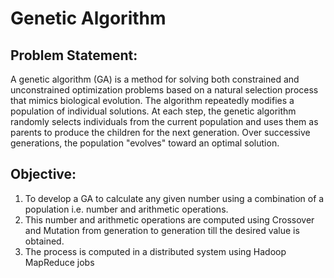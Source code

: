 # Genetic Algorithm
Problem Statement:
-------------------
A genetic algorithm (GA) is a method for solving both constrained and unconstrained optimization problems based on a natural selection process that mimics biological evolution. The algorithm repeatedly modifies a population of individual solutions. At each step, the genetic algorithm randomly selects individuals from the current population and uses them as parents to produce the children for the next generation. Over successive generations, the population "evolves" toward an optimal solution.


Objective:
-------------------
1. To develop a GA to calculate any given number using a combination of a population i.e. number and arithmetic operations. 
2. This number and arithmetic operations are computed using Crossover and Mutation from generation to generation till the desired value is obtained.
3. The process is computed in a distributed system using Hadoop MapReduce jobs 
